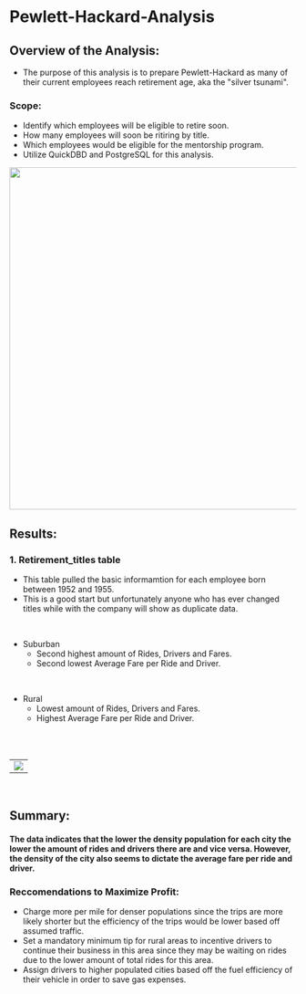 # Pewlett-Hackard-Analysis

## Overview of the Analysis:
- The purpose of this analysis is to prepare Pewlett-Hackard as many of their current employees reach retirement age, aka the "silver tsunami".

### Scope:
- Identify which employees will be eligible to retire soon.
- How many employees will soon be ritiring by title.
- Which employees would be eligible for the mentorship program.
- Utilize QuickDBD and PostgreSQL for this analysis.

<img width="600" src="Resources/Pyber Summary DataFrame.PNG" align="center">


<br>

## Results:
### 1. Retirement_titles table

- This table pulled the basic informamtion for each employee born between 1952 and 1955.
- This is a good start but unfortunately anyone who has ever changed titles while with the company will show as duplicate data.

<br>

- Suburban
    - Second highest amount of Rides, Drivers and Fares.
    - Second lowest Average Fare per Ride and Driver.

<br>

- Rural
    - Lowest amount of Rides, Drivers and Fares.
    - Highest Average Fare per Ride and Driver.

<br>



<br>

<table>
  <tr>
    <td><img src="analysis/PyBer_fare_per_city_type_summary.png" width= height=></td>
  </tr>
 </table>

<br>

## Summary:

#### The data indicates that the lower the density population for each city the lower the amount of rides and drivers there are and vice versa. However, the density of the city also seems to dictate the average fare per ride and driver.

### Reccomendations to Maximize Profit:
- Charge more per mile for denser populations since the trips are more likely shorter but the efficiency of the trips would be lower based off assumed traffic.
- Set a mandatory minimum tip for rural areas to incentive drivers to continue their business in this area since they may be waiting on rides due to the lower amount of total rides for this area.
- Assign drivers to higher populated cities based off the fuel efficiency of their vehicle in order to save gas expenses.